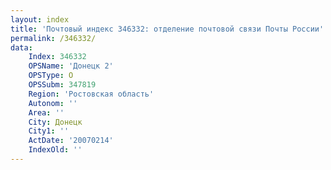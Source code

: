 ```yaml
---
layout: index
title: 'Почтовый индекс 346332: отделение почтовой связи Почты России'
permalink: /346332/
data:
    Index: 346332
    OPSName: 'Донецк 2'
    OPSType: О
    OPSSubm: 347819
    Region: 'Ростовская область'
    Autonom: ''
    Area: ''
    City: Донецк
    City1: ''
    ActDate: '20070214'
    IndexOld: ''
---
```

